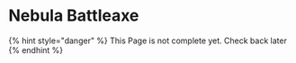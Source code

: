# Nebula Battleaxe

{% hint style="danger" %}
This Page is not complete yet. Check back later
{% endhint %}

